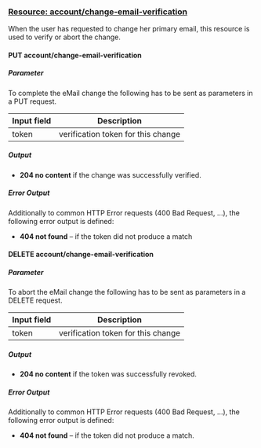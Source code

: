 ### [Resource: account/change-email-verification](id:account-change-email-verificaton)
When the user has requested to change her primary email, this resource is used to verify or abort the change.

#### PUT account/change-email-verification
##### Parameter
To complete the eMail change the following has to be sent as parameters in a PUT request.

|Input field    |Description        |
|---------------|-------------------|
|token          |verification token for this change|

##### Output
* **204 no content** if the change was successfully verified.

##### Error Output
Additionally to common HTTP Error requests (400 Bad Request, …), the following error output is defined:

* **404 not found** – if the token did not produce a match

#### DELETE account/change-email-verification 
##### Parameter
To abort the eMail change the following has to be sent as parameters in a DELETE request.

|Input field    |Description        |
|---------------|-------------------|
|token          |verification token for this change|

##### Output
* **204 no content** if the token was successfully revoked.

##### Error Output
Additionally to common HTTP Error requests (400 Bad Request, …), the following error output is defined:

* **404 not found** – if the token did not produce a match.